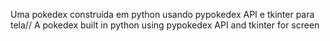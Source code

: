 Uma pokedex construída em python usando pypokedex API e tkinter para tela// A pokedex built in python using pypokedex API and tkinter for screen